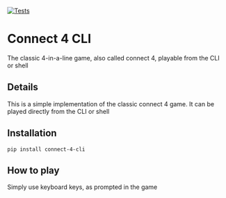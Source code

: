 [![Tests](https://github.com/gmso/connect-4-cli/actions/workflows/python-package.yml/badge.svg)](https://github.com/gmso/connect-4-cli/actions/workflows/python-package.yml)

# Connect 4 CLI
The classic 4-in-a-line game, also called connect 4, playable from the CLI or shell

## Details
This is a simple implementation of the classic connect 4 game. It can be played directly from the CLI or shell

## Installation
```
pip install connect-4-cli
```

## How to play
Simply use keyboard keys, as prompted in the game
